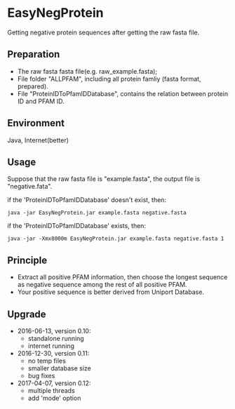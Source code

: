 # EasyNegProtein
Getting negative protein sequences after getting the raw fasta file.

## Preparation

* The raw fasta fasta file(e.g. raw_example.fasta);
* File folder "ALLPFAM", including all protein famliy (fasta format, prepared).
* File "ProteinIDToPfamIDDatabase", contains the relation between protein ID and PFAM ID.

## Environment

Java, Internet(better)

## Usage
Suppose that the raw fasta file is "example.fasta", the output file is "negative.fata".

if the 'ProteinIDToPfamIDDatabase' doesn't exist, then:
```
java -jar EasyNegProtein.jar example.fasta negative.fasta
```

if the 'ProteinIDToPfamIDDatabase' exists, then:
```
java -jar -Xmx8000m EasyNegProtein.jar example.fasta negative.fasta 1
```
## Principle

* Extract all positive PFAM information, then choose the longest sequence as negative sequence among the rest of all positive PFAM.
* Your positive sequence is better derived from Uniport Database.

## Upgrade

* 2016-06-13, version 0.10:
  * standalone running
  * internet running
* 2016-12-30, version 0.11:
  * no temp files
  * smaller database size
  * bug fixes
* 2017-04-07, version 0.12:
  * multiple threads
  * add 'mode' option